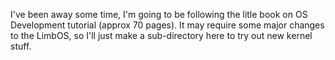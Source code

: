 I've been away some time, I'm going to be following the litle book on OS Development tutorial (approx 70 pages). It may require some major changes to the LimbOS, so I'll just make a sub-directory here to try out new kernel stuff.

